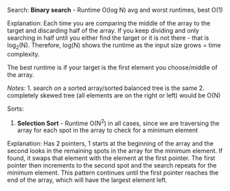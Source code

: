 Search:
**Binary search** - Runtime O(log N) avg and worst runtimes, best O(1)

  Explanation: Each time you are comparing the middle of the array to the target and discarding half of the array. 
  If you keep dividing and only searching in half until you either find the target or it is not there - that is log<sub>2</sub>(N).      Therefore, log(N) shows the runtime as the input size grows = time complexity.
               
  The best runtime is if your target is the first element you choose/middle of the array.
  
  _Notes:_
    1. search on a sorted array/sorted balanced tree is the same
    2. completely skewed tree (all elements are on the right or left) would be O(N)

Sorts:
1. **Selection Sort** - Runtime O(N<sup>2</sup>) in all cases, since we are traversing the array for each spot in the array to check for a minimum element 

  Explanation: Has 2 pointers, 1 starts at the beginning of the array and the second looks in the remaining spots in the array for the   minimum element. If found, it swaps that element with the element at the first pointer. The first pointer then increments to the       second spot and the search repeats for the minimum element. This pattern continues until the first pointer reaches the end of the      array, which will have the largest element left.
